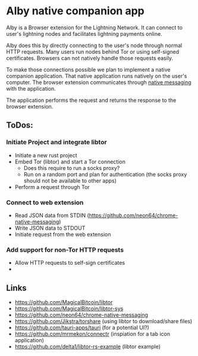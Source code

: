# Alby native companion app

Alby is a Browser extension for the Lightning Network. It can connect to user's lightning nodes and facilitates lightning payments online.


Alby does this by directly connecting to the user's node through normal HTTP requests.
Many users run nodes behind Tor or using self-signed certificates.
Browsers can not natively handle those requests easily.

To make those connections possible we plan to implement a native companion application.
That native application runs natively on the user's computer. The browser extension communicates through [native messaging](https://developer.mozilla.org/en-US/docs/Mozilla/Add-ons/WebExtensions/Native_messaging) with the application.

The application performs the request and returns the response to the browser extension.


## ToDos:


### Initiate Project and integrate libtor
* Initiate a new rust project
* Embed Tor (libtor) and start a Tor connection
	* Does this require to run a socks proxy?
	* Run on a random port and plan for authentication (the socks proxy should not be available to other apps)
* Perform a request through Tor

### Connect to web extension
* Read JSON data from STDIN (https://github.com/neon64/chrome-native-messaging)
* Write JSON data to STDOUT
* Initiate request from the web extension

### Add support for non-Tor HTTP requests
* Allow HTTP requests to self-sign certificates
*


## Links

* https://github.com/MagicalBitcoin/libtor
* https://github.com/MagicalBitcoin/libtor-sys
* https://github.com/neon64/chrome-native-messaging
* https://github.com/Jikstra/torshare (using libtor to download/share files)
* https://github.com/tauri-apps/tauri (for a potential UI?)
* https://github.com/mrmekon/connectr (inspiation for a tab icon application)
* https://github.com/delta1/libtor-rs-example (libtor example)
